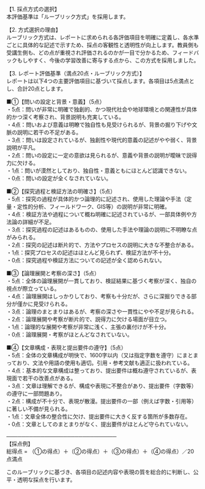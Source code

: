 【1. 採点方式の選択】  
本評価基準は「ルーブリック方式」を採用します。

【2. 方式選択の理由】  
ルーブリック方式は、レポートに求められる各評価項目を明確に定義し、各水準ごとに具体的な記述で示すため、採点の客観性と透明性が向上します。教員側も受講生側も、どの点が重視され評価されるのかが一目で分かるため、フィードバックもしやすく、今後の学習改善に寄与する点から、この方式を採用しました。

【3. レポート評価基準（満点20点・ルーブリック方式）】  
レポートは以下4つの主要評価項目に基づいて採点します。各項目は5点満点とし、合計20点とします。

■①【問いの設定と背景・意義】（5点）  
・5点：問いが非常に明確で独創的、かつ現代社会や地球環境との関連性が具体的かつ深く考察され、背景説明も充実している。  
・4点：問いおよび意義は明瞭で独自性も見受けられるが、背景の掘り下げや文脈の説明に若干の不足がある。  
・3点：問いは設定されているが、独創性や現代的意義の記述がやや弱く、背景説明が平凡。  
・2点：問いの設定に一定の意欲は見られるが、意義や背景の説明が曖昧で説得力に欠ける。  
・1点：問いが漠然としており、独自性・意義ともにほとんど認識できない。  
・0点：問いの設定が全くなされていない。

■②【探究過程と検証方法の明確さ】（5点）  
・5点：探究の過程が具体的かつ論理的に記述され、使用した理論や手法（定量・定性的分析、フィールドワーク、GIS等）の説明が非常に明確。  
・4点：検証方法や過程について概ね明確に記述されているが、一部具体例や方法論の詳細が不足。  
・3点：探究過程の記述はあるものの、使用した手法や理論の説明に不明瞭な点がみられる。  
・2点：探究の記述は断片的で、方法やプロセスの説明に大きな不整合がある。  
・1点：探究プロセスの記述はほとんど見られず、検証方法が不十分。  
・0点：探究過程や検証方法についての記述が全く認められない。

■③【論理展開と考察の深さ】（5点）  
・5点：全体の論理展開が一貫しており、検証結果に基づく考察が深く、独自の視点が際立っている。  
・4点：論理展開はしっかりしており、考察も十分だが、さらに深掘りできる部分が僅かに見受けられる。  
・3点：論理のまとまりはあるが、考察の深さや一貫性にやや不足が見られる。  
・2点：論理展開や考察が断片的で、説得力に欠ける場面が目立つ。  
・1点：論理的な展開や考察が非常に浅く、主張の裏付けが不十分。  
・0点：論理展開・考察がほとんどなされていない。

■④【文章構成・表現と提出要件の遵守】（5点）  
・5点：全体の文章構成が明快で、1600字以内（又は指定字数を遵守）にまとまっており、文法や用語の使用も適切。引用・参考文献も適正に扱われている。  
・4点：基本的な文章構成は整っており、提出要件は概ね遵守されているが、表現面で若干の改善点がある。  
・3点：文章は理解できるが、構成や表現に不整合があり、提出要件（字数等）の遵守に一部問題あり。  
・2点：構成が不十分で、表現が散漫。提出要件の一部（例えば字数・引用等）に著しい不備が見られる。  
・1点：文章全体の整合性に欠け、提出要件に大きく反する箇所が多数存在。  
・0点：文章としてのまとまりがなく、提出要件がほとんど守られていない。

─────────────────────────────  
【採点例】  
総得点 = （①の得点）＋（②の得点）＋（③の得点）＋（④の得点）／20点満点

このルーブリックに基づき、各項目の記述内容や表現の質を総合的に判断し、公平・透明な採点を行います。